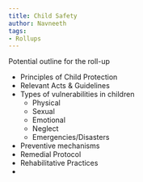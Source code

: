 ```yaml
---
title: Child Safety
author: Navneeth
tags: 
- Rollups
---
```


Potential outline for the roll-up

- Principles of Child Protection
- Relevant Acts & Guidelines
- Types of vulnerabilities in children 
	- Physical 
	- Sexual 
	- Emotional 
	- Neglect 
	- Emergencies/Disasters
- Preventive mechanisms
- Remedial Protocol
- Rehabilitative Practices
-  